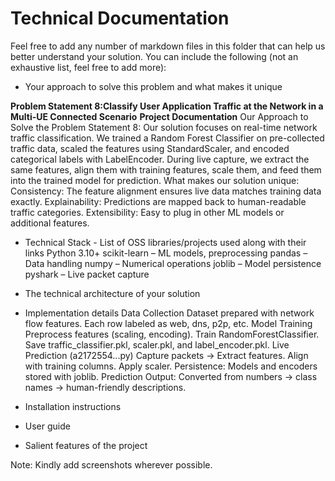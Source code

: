 # Technical Documentation

Feel free to add any number of markdown files in this folder that can help us better understand your solution.
You can include the following (not an exhaustive list, feel free to add more):

- Your approach to solve this problem and what makes it unique

**Problem Statement 8:Classify User Application Traffic at the Network in a Multi-UE Connected Scenario**
**Project Documentation**
Our Approach to Solve the Problem Statement 8:
Our solution focuses on real-time network traffic classification.
We trained a Random Forest Classifier on pre-collected traffic data, scaled the features using StandardScaler, and encoded categorical labels with LabelEncoder.
During live capture, we extract the same features, align them with training features, scale them, and feed them into the trained model for prediction.
What makes our solution unique:
Consistency: The feature alignment ensures live data matches training data exactly.
Explainability: Predictions are mapped back to human-readable traffic categories.
Extensibility: Easy to plug in other ML models or additional features.

- Technical Stack - List of OSS libraries/projects used along with their links
Python 3.10+
scikit-learn
 – ML models, preprocessing
pandas
 – Data handling
numpy
 – Numerical operations
joblib
 – Model persistence
pyshark
 – Live packet capture

- The technical architecture of your solution

- Implementation details
    Data Collection
Dataset prepared with network flow features.
Each row labeled as web, dns, p2p, etc.
Model Training
Preprocess features (scaling, encoding).
Train RandomForestClassifier.
Save traffic_classifier.pkl, scaler.pkl, and label_encoder.pkl.
Live Prediction (a2172554...py)
Capture packets → Extract features.
Align with training columns.
Apply scaler.
Persistence: Models and encoders stored with joblib.
Prediction Output: Converted from numbers → class names → human-friendly descriptions.

- Installation instructions
- User guide
- Salient features of the project

Note: Kindly add screenshots wherever possible.
